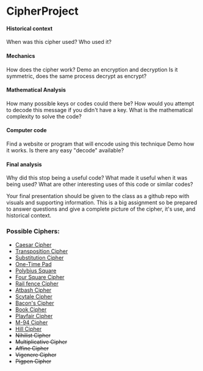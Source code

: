# CipherProject



#### Historical context
  When was this cipher used? Who used it?
#### Mechanics
  How does the cipher work?
  Demo an encryption and decryption
  Is it symmetric, does the same process decrypt as encrypt?
#### Mathematical Analysis
  How many possible keys or codes could there be?
  How would you attempt to decode this message if you didn't have a key.
  What is the mathematical complexity to solve the code?
#### Computer code
  Find a website or program that will encode using this technique
  Demo how it works.
  Is there any easy "decode" available?
#### Final analysis
  Why did this stop being a useful code?
  What made it useful when it was being used?
  What are other interesting uses of this code or similar codes?

Your final presentation should be given to the class as a github repo with visuals and supporting information. This is a big assignment so be prepared to answer questions and give a complete picture of the cipher, it's use, and historical context.

### Possible Ciphers:
- [Caesar Cipher](https://github.com/EPHS-CyberSecurity-2020-Hour1/CipherProject/blob/caesar_cipher/caesar-history)
- [Transposition Cipher](https://github.com/EPHS-CyberSecurity-2020-Hour1/CipherProject/blob/main/transposition_history.md)
- [Substitution Cipher](substitution_history.md)
- [One-Time Pad](https://github.com/EPHS-CyberSecurity-2020-Hour1/CipherProject/blob/one-time-pad/one-time-pad_history.md)
- [Polybius Square](https://github.com/EPHS-CyberSecurity-2020-Hour1/CipherProject/blob/main/Polybius_history.md)
- [Four Square Cipher](https://github.com/EPHS-CyberSecurity-2020-Hour1/CipherProject/blob/foursquarecipher/foursquarecipher_history.md)
- [Rail fence Cipher](https://github.com/EPHS-CyberSecurity-2020-Hour1/CipherProject/blob/rail-fence/rail-fence_history.md)
- [Atbash Cipher](atbash_history.md)
- [Scytale Cipher](scytale_history.md)
- [Bacon's Cipher](https://github.com/EPHS-CyberSecurity-2020-Hour1/CipherProject/blob/main/bacon_history.md)
- [Book Cipher](https://github.com/EPHS-CyberSecurity-2020-Hour1/CipherProject/blob/BookCipher/book_history.md)
- [Playfair Cipher](https://github.com/EPHS-CyberSecurity-2020-Hour1/CipherProject/blob/Playfaircipher.MD/Playfair_historicalcontext.md)
- [M-94 Cipher](M-94_HistoricalContext.md)
- [Hill Cipher](https://github.com/EPHS-CyberSecurity-2020-Hour1/CipherProject/blob/hill/hill_history.md)
- ~~Nihilist Cipher~~
- ~~Multiplicative Cipher~~
- ~~Affine Cipher~~
- ~~Vigenere Cipher~~
- ~~Pigpen Cipher~~
